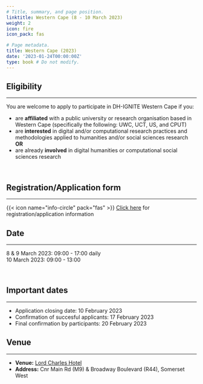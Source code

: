 ```yaml
---
# Title, summary, and page position.
linktitle: Western Cape (8 - 10 March 2023)
weight: 2
icon: fire
icon_pack: fas

# Page metadata.
title: Western Cape (2023)
date: '2023-01-24T00:00:00Z'
type: book # Do not modify.
---
```


## Eligibility
---
You are welcome to apply to participate in DH-IGNITE Western Cape if you:
- are **affiliated** with a public university or research organisation based in Western Cape (specifically the following: UWC, UCT, US, and CPUT)
- are **interested** in digital and/or computational research practices and methodologies applied to humanities and/or social sciences research  **OR** 
- are already **involved** in digital humanities or computational social sciences research

<br>

## Registration/Application form
---

{{< icon name="info-circle" pack="fas" >}}
[Click here](../../#participate) for registration/application information

## Date
---

8 & 9 March 2023: 09:00 - 17:00 daily <br>
10 March 2023: 09:00 - 13:00 

<br>

## Important dates
---

- Application closing date: 10 February 2023
- Confirmation of succesful applicants: 17 February 2023
- Final confirmation by participants: 20 February 2023


## Venue
---

- **Venue:**  [Lord Charles Hotel](https://lordcharleshotel.com/)
- **Address:** Cnr Main Rd (M9) & Broadway Boulevard (R44), Somerset West


